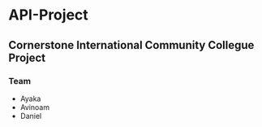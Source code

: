# API-Project

## Cornerstone International Community Collegue Project

### Team
 - Ayaka
 - Avinoam
 - Daniel
